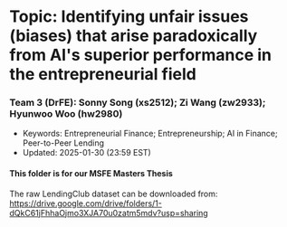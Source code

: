# Topic: Identifying unfair issues (biases) that arise paradoxically from AI's superior performance in the entrepreneurial field
### Team 3 (DrFE): Sonny Song (xs2512); Zi Wang (zw2933); Hyunwoo Woo (hw2980)


- Keywords: Entrepreneurial Finance; Entrepreneurship; AI in Finance; Peer-to-Peer Lending
- Updated: 2025-01-30 (23:59 EST)


#### This folder is for our MSFE Masters Thesis
The raw LendingClub dataset can be downloaded from: https://drive.google.com/drive/folders/1-dQkC61jFhhaOjmo3XJA70u0zatm5mdv?usp=sharing
